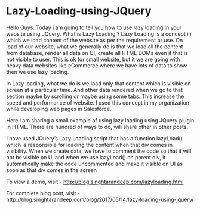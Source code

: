 # Lazy-Loading-using-JQuery

Hello Guys. Today i am going to tell you how to use lazy loading in your website using JQuery. What is Lazy Loading ? Lazy Loading is a concept in which we load content of the website as per the requirement or use. On load of our website, what we generally do is that we load all the content from database, render all data on UI, create all HTML DOMs even if that is not visible to user. This is ok for small website, but it we are going with heavy data websites like eCommerce where we have lots of data to show then we use lazy loading.

In Lazy loading, what we do is we load only that content which is visible on screen at a particular time. And other data rendered when we go to that section maybe by scrolling or maybe using some tabs. This increase the speed and performance of website. I used this concept in my organization while developing web pages in Salesforce.

Here i am sharing a small example of using lazy loading using JQuery plugin in HTML. There are hundred of ways to do, will share other in other posts.

I have used JQuery’s Lazy Loading script that has a function lazyLoad() which is responsible for loading the content when that div comes in visibility. When we create data, we have to comment the code so that it will not be visible on UI and when we use lazyLoad() on parent div, it automatically make the code uncommented and make it visible on UI as soon as that div comes in the screen

To view a demo, visit - http://blog.singhtarandeep.com/lazyloading.html

For complete blog post, visit - http://blog.singhtarandeep.com/blog/2017/05/14/lazy-loading-using-jquery/
